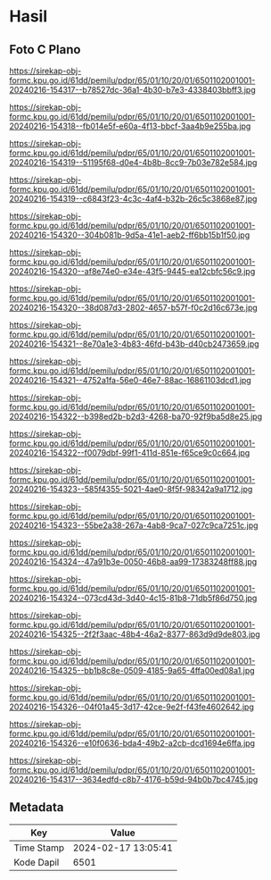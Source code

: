 # Hasil

## Foto C Plano

https://sirekap-obj-formc.kpu.go.id/61dd/pemilu/pdpr/65/01/10/20/01/6501102001001-20240216-154317--b78527dc-36a1-4b30-b7e3-4338403bbff3.jpg

https://sirekap-obj-formc.kpu.go.id/61dd/pemilu/pdpr/65/01/10/20/01/6501102001001-20240216-154318--fb014e5f-e60a-4f13-bbcf-3aa4b9e255ba.jpg

https://sirekap-obj-formc.kpu.go.id/61dd/pemilu/pdpr/65/01/10/20/01/6501102001001-20240216-154319--51195f68-d0e4-4b8b-8cc9-7b03e782e584.jpg

https://sirekap-obj-formc.kpu.go.id/61dd/pemilu/pdpr/65/01/10/20/01/6501102001001-20240216-154319--c6843f23-4c3c-4af4-b32b-26c5c3868e87.jpg

https://sirekap-obj-formc.kpu.go.id/61dd/pemilu/pdpr/65/01/10/20/01/6501102001001-20240216-154320--304b081b-9d5a-41e1-aeb2-ff6bb15b1f50.jpg

https://sirekap-obj-formc.kpu.go.id/61dd/pemilu/pdpr/65/01/10/20/01/6501102001001-20240216-154320--af8e74e0-e34e-43f5-9445-ea12cbfc56c9.jpg

https://sirekap-obj-formc.kpu.go.id/61dd/pemilu/pdpr/65/01/10/20/01/6501102001001-20240216-154320--38d087d3-2802-4657-b57f-f0c2d16c673e.jpg

https://sirekap-obj-formc.kpu.go.id/61dd/pemilu/pdpr/65/01/10/20/01/6501102001001-20240216-154321--8e70a1e3-4b83-46fd-b43b-d40cb2473659.jpg

https://sirekap-obj-formc.kpu.go.id/61dd/pemilu/pdpr/65/01/10/20/01/6501102001001-20240216-154321--4752a1fa-56e0-46e7-88ac-16861103dcd1.jpg

https://sirekap-obj-formc.kpu.go.id/61dd/pemilu/pdpr/65/01/10/20/01/6501102001001-20240216-154322--b398ed2b-b2d3-4268-ba70-92f9ba5d8e25.jpg

https://sirekap-obj-formc.kpu.go.id/61dd/pemilu/pdpr/65/01/10/20/01/6501102001001-20240216-154322--f0079dbf-99f1-411d-851e-f65ce9c0c664.jpg

https://sirekap-obj-formc.kpu.go.id/61dd/pemilu/pdpr/65/01/10/20/01/6501102001001-20240216-154323--585f4355-5021-4ae0-8f5f-98342a9a1712.jpg

https://sirekap-obj-formc.kpu.go.id/61dd/pemilu/pdpr/65/01/10/20/01/6501102001001-20240216-154323--55be2a38-267a-4ab8-9ca7-027c9ca7251c.jpg

https://sirekap-obj-formc.kpu.go.id/61dd/pemilu/pdpr/65/01/10/20/01/6501102001001-20240216-154324--47a91b3e-0050-46b8-aa99-17383248ff88.jpg

https://sirekap-obj-formc.kpu.go.id/61dd/pemilu/pdpr/65/01/10/20/01/6501102001001-20240216-154324--073cd43d-3d40-4c15-81b8-71db5f86d750.jpg

https://sirekap-obj-formc.kpu.go.id/61dd/pemilu/pdpr/65/01/10/20/01/6501102001001-20240216-154325--2f2f3aac-48b4-46a2-8377-863d9d9de803.jpg

https://sirekap-obj-formc.kpu.go.id/61dd/pemilu/pdpr/65/01/10/20/01/6501102001001-20240216-154325--bb1b8c8e-0509-4185-9a65-4ffa00ed08a1.jpg

https://sirekap-obj-formc.kpu.go.id/61dd/pemilu/pdpr/65/01/10/20/01/6501102001001-20240216-154326--04f01a45-3d17-42ce-9e2f-f43fe4602642.jpg

https://sirekap-obj-formc.kpu.go.id/61dd/pemilu/pdpr/65/01/10/20/01/6501102001001-20240216-154326--e10f0636-bda4-49b2-a2cb-dcd1694e6ffa.jpg

https://sirekap-obj-formc.kpu.go.id/61dd/pemilu/pdpr/65/01/10/20/01/6501102001001-20240216-154317--3634edfd-c8b7-4176-b59d-94b0b7bc4745.jpg


## Metadata

| Key        | Value               |
| ---------- | ------------------- |
| Time Stamp | 2024-02-17 13:05:41 |
| Kode Dapil | 6501                |



